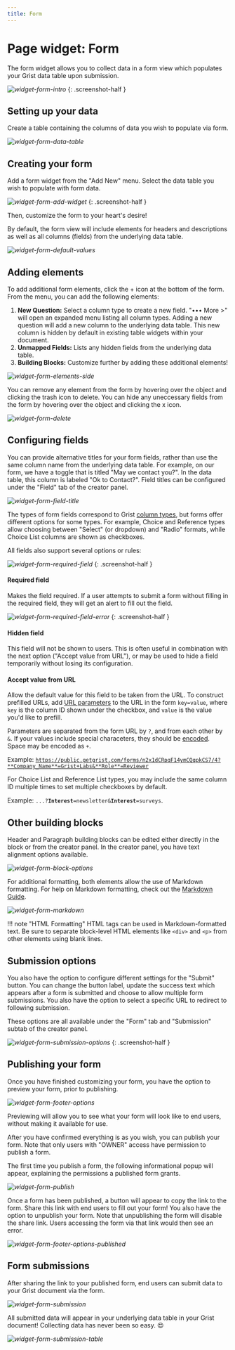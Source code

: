 ```yaml
---
title: Form
---
```


# Page widget: Form

The form widget allows you to collect data in a form view which populates your Grist data table upon submission.

*![widget-form-intro](images/widget-form/widget-form-intro.png)*
{: .screenshot-half }

## Setting up your data

Create a table containing the columns of data you wish to populate via form.

*![widget-form-data-table](images/widget-form/widget-form-data-table.png)*

## Creating your form

Add a form widget from the "Add New" menu. Select the data table you wish to populate with form data. 

*![widget-form-add-widget](images/widget-form/widget-form-add-widget.png)*
{: .screenshot-half }

Then, customize the form to your heart's desire!

By default, the form view will include elements for headers and descriptions as well as all columns (fields) from the underlying data table. 

*![widget-form-default-values](images/widget-form/widget-form-default-values.png)*

## Adding elements

To add additional form elements, click the + icon at the bottom of the form. From the menu, you can add the following elements:

1. **New Question:** Select a column type to create a new field. "••• More >" will open an expanded menu listing all column types. Adding a new question will add a new column to the underlying data table. This new column is hidden by default in existing table widgets within your document.
2. **Unmapped Fields:** Lists any hidden fields from the underlying data table.
3. **Building Blocks:** Customize further by adding these additional elements!

*![widget-form-elements-side](images/widget-form/widget-form-elements-side.png)*

You can remove any element from the form by hovering over the object and clicking the trash icon to delete. You can hide any uneccessary fields from the form by hovering over the object and clicking the x icon.

*![widget-form-delete](images/widget-form/widget-form-delete.png)*

## Configuring fields

You can provide alternative titles for your form fields, rather than use the same column name from the underlying data table. For example, on our form, we have a toggle that is titled "May we contact you?". In the data table, this column is labeled "Ok to Contact?". Field titles can be configured under the "Field" tab of the creator panel.

*![widget-form-field-title](images/widget-form/widget-form-field-title.png)*

The types of form fields correspond to Grist [column types](col-types.md#specifying-a-type), but
forms offer different options for some types. For example, Choice and Reference types allow
choosing between "Select" (or dropdown) and "Radio" formats, while Choice List columns are shown as
checkboxes.

All fields also support several options or rules:

*![widget-form-required-field](images/widget-form/widget-form-field-rules.png)*
{: .screenshot-half }

#### Required field

Makes the field required. If a user attempts to submit a form without filling in the required field, they will get an alert to fill out the field.

  *![widget-form-required-field-error](images/widget-form/widget-form-required-field-error.png)*
  {: .screenshot-half }

#### Hidden field

This field will not be shown to users. This is often useful in combination with the next option
("Accept value from URL"), or may be used to hide a field temporarily without losing its
configuration.

#### Accept value from URL

Allow the default value for this field to be taken from the URL. To
construct prefilled URLs, add
[URL parameters](https://developer.mozilla.org/en-US/docs/Learn_web_development/Howto/Web_mechanics/What_is_a_URL#parameters)
to the URL in the form `key=value`, where `key` is the column ID shown under the checkbox, and
`value` is the value you'd like to prefill.

Parameters are separated from the form URL by `?`, and from each other by `&`. If your values
include special characeters, they should be
[encoded](https://developer.mozilla.org/en-US/docs/Glossary/Percent-encoding).
Space may be encoded as `+`.

Example: <code>https://public.getgrist.com/forms/n2x1dCRpqF14ymCQqpkCS7/4?**Company_Name**=Grist+Labs&**Role**=Reviewer</code>

For Choice List and Reference List types, you may
include the same column ID multiple times to set multiple checkboxes by default.

Example: <code>...?**Interest**=newsletter&**Interest**=surveys</code>.


## Other building blocks

Header and Paragraph building blocks can be edited either directly in the block or from the creator panel. In the creator panel, you have text alignment options available.

*![widget-form-block-options](images/widget-form/widget-form-block-options.png)*

For additional formatting, both elements allow the use of Markdown formatting. For help on Markdown formatting, check out the [Markdown Guide](https://www.markdownguide.org/basic-syntax/).

*![widget-form-markdown](images/widget-form/widget-form-markdown.png)*

!!! note "HTML Formatting"
    HTML tags can be used in Markdown-formatted text. Be sure to separate block-level HTML elements like `<div>` and `<p>` from other elements using blank lines.

## Submission options

You also have the option to configure different settings for the "Submit" button. You can change the button label, update the success text which appears after a form is submitted and choose to allow multiple form submissions. You also have the option to select a specific URL to redirect to following submission.

These options are all available under the "Form" tab and "Submission" subtab of the creator panel.

*![widget-form-submission-options](images/widget-form/widget-form-submission-options.png)*
{: .screenshot-half }

## Publishing your form

Once you have finished customizing your form, you have the option to preview your form, prior to publishing.

*![widget-form-footer-options](images/widget-form/widget-form-footer-options.png)*

Previewing will allow you to see what your form will look like to end users, without making it available for use.

After you have confirmed everything is as you wish, you can publish your form. Note that only users with "OWNER" access have permission to publish a form.

The first time you publish a form, the following informational popup will appear, explaining the permissions a published form grants.

*![widget-form-publish](images/widget-form/widget-form-publish.png)*

Once a form has been published, a button will appear to copy the link to the form. Share this link with end users to fill out your form! You also have the option to unpublish your form. Note that unpublishing the form will disable the share link. Users accessing the form via that link would then see an error.

*![widget-form-footer-options-published](images/widget-form/widget-form-footer-options-published.png)*

## Form submissions

After sharing the link to your published form, end users can submit data to your Grist document via the form.

*![widget-form-submission](images/widget-form/widget-form-submission.png)*

All submitted data will appear in your underlying data table in your Grist document! Collecting data has never been so easy. 😍

*![widget-form-submission-table](images/widget-form/widget-form-submission-table.png)*
